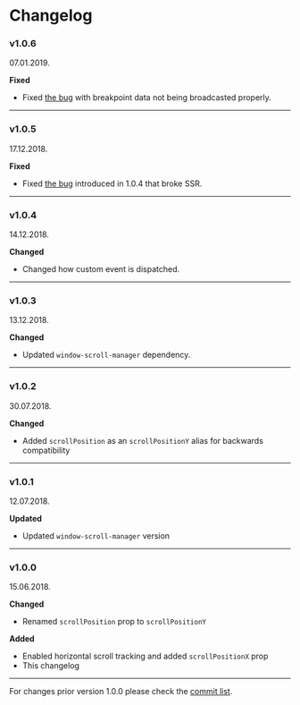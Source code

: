 # Changelog

### v1.0.6

07.01.2019.

**Fixed**

* Fixed [the bug](https://github.com/Stanko/react-window-decorators/pull/3) with breakpoint data not being broadcasted properly.

-----


### v1.0.5

17.12.2018.

**Fixed**

* Fixed [the bug](https://github.com/Stanko/react-window-decorators/pull/2) introduced in 1.0.4 that broke SSR.

-----


### v1.0.4

14.12.2018.

**Changed**

* Changed how custom event is dispatched.

-----

### v1.0.3

13.12.2018.

**Changed**

* Updated `window-scroll-manager` dependency.

-----

### v1.0.2

30.07.2018.

**Changed**

* Added `scrollPosition` as an `scrollPositionY` alias for backwards compatibility

-----

### v1.0.1

12.07.2018.

**Updated**

* Updated `window-scroll-manager` version

-----

### v1.0.0

15.06.2018.

**Changed**

* Renamed `scrollPosition` prop to `scrollPositionY`

**Added**

* Enabled horizontal scroll tracking and added `scrollPositionX` prop
* This changelog

-----

For changes prior version 1.0.0 please check the [commit list](https://github.com/Stanko/react-window-decorators/commits/master).
